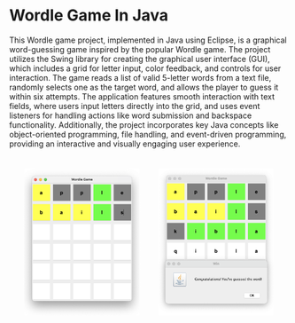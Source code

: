 # Wordle Game In Java   

This Wordle game project, implemented in Java using Eclipse, is a graphical word-guessing game inspired by the popular Wordle game. The project utilizes the Swing library for creating the graphical user interface (GUI), which includes a grid for letter input, color feedback, and controls for user interaction. The game reads a list of valid 5-letter words from a text file, randomly selects one as the target word, and allows the player to guess it within six attempts. The application features smooth interaction with text fields, where users input letters directly into the grid, and uses event listeners for handling actions like word submission and backspace functionality. Additionally, the project incorporates key Java concepts like object-oriented programming, file handling, and event-driven programming, providing an interactive and visually engaging user experience.

<table style="border-collapse: separate; border-spacing: 20px;">
    <tr>
        <td><img src="images/Screenshot1.png" alt="Screenshot 1" width="350"/></td>
        <td><img src="images/Screenshot2.png" alt="Screenshot 2" width="350"/></td>
    </tr>
</table>
